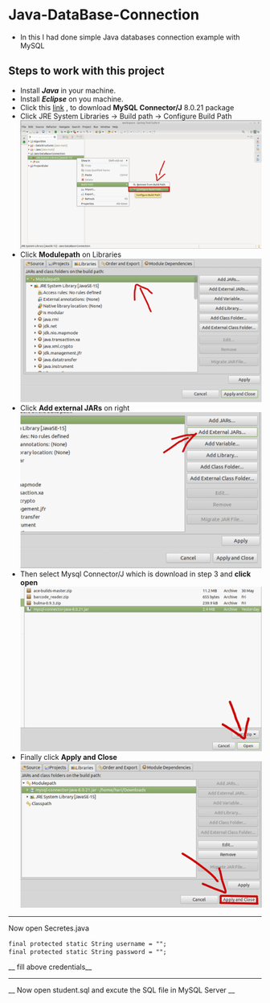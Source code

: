 # Java-DataBase-Connection

* In this I had done simple Java databases connection example with MySQL

## Steps to work with this project

 - Install ***Java*** in your machine.
 - Install ***Eclipse*** on you machine.
 - Click  this [link](https://repo1.maven.org/maven2/mysql/mysql-connector-java/8.0.21/mysql-connector-java-8.0.21.jar) , to download **MySQL Connector/J** 8.0.21 package
 - Click JRE System Libraries -> Build path -> Configure Build Path
![](./Images/1.png) </br>
 - Click **Modulepath** on  Libraries 
![](./Images/2.png)</br>
 - Click **Add external JARs** on right 
![](./Images/3.png) </br>
 - Then select Mysql Connector/J which is download in step 3 and **click open** 
![](./Images/4.png)</br>
 - Finally click **Apply and Close** 
 ![](./Images/5.png)</br>

 <hr>
 
 Now open Secretes.java
 
 ```
final protected static String username = "";
final protected static String password = "";
```
	
__ fill above credentials__

 <hr>
 
 __ Now open student.sql and excute the SQL file in MySQL Server __
